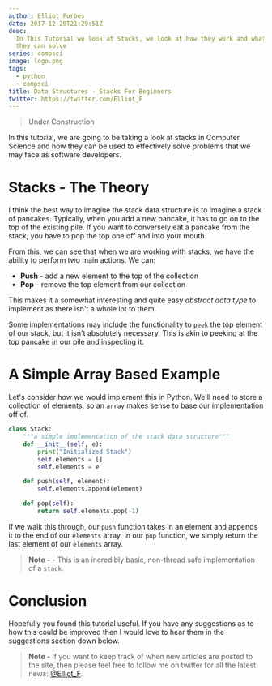 ```yaml
---
author: Elliot Forbes
date: 2017-12-20T21:29:51Z
desc:
  In This Tutorial we look at Stacks, we look at how they work and what problems
  they can solve
series: compsci
image: logo.png
tags:
  - python
  - compsci
title: Data Structures - Stacks For Beginners
twitter: https://twitter.com/Elliot_F
---
```


> Under Construction

In this tutorial, we are going to be taking a look at stacks in Computer Science
and how they can be used to effectively solve problems that we may face as
software developers.

# Stacks - The Theory

I think the best way to imagine the stack data structure is to imagine a stack
of pancakes. Typically, when you add a new pancake, it has to go on to the top
of the existing pile. If you want to conversely eat a pancake from the stack,
you have to pop the top one off and into your mouth.

From this, we can see that when we are working with stacks, we have the ability
to perform two main actions. We can:

- **Push** - add a new element to the top of the collection
- **Pop** - remove the top element from our collection

This makes it a somewhat interesting and quite easy _abstract data type_ to
implement as there isn't a whole lot to them.

Some implementations may include the functionality to `peek` the top element of
our stack, but it isn't absolutely necessary. This is akin to peeking at the top
pancake in our pile and inspecting it.

# A Simple Array Based Example

Let's consider how we would implement this in Python. We'll need to store a
collection of elements, so an `array` makes sense to base our implementation off
of.

```py
class Stack:
    """a simple implementation of the stack data structure"""
    def __init__(self, e):
        print("Initialized Stack")
        self.elements = []
        self.elements = e

    def push(self, element):
        self.elements.append(element)

    def pop(self):
        return self.elements.pop(-1)
```

If we walk this through, our `push` function takes in an element and appends it
to the end of our `elements` array. In our `pop` function, we simply return the
last element of our `elements` array.

> **Note -** - This is an incredibly basic, non-thread safe implementation of a
> `stack`.

# Conclusion

Hopefully you found this tutorial useful. If you have any suggestions as to how
this could be improved then I would love to hear them in the suggestions section
down below.

> **Note -** If you want to keep track of when new articles are posted to the
> site, then please feel free to follow me on twitter for all the latest news:
> [@Elliot_F](https://twitter.com/elliot_f).
